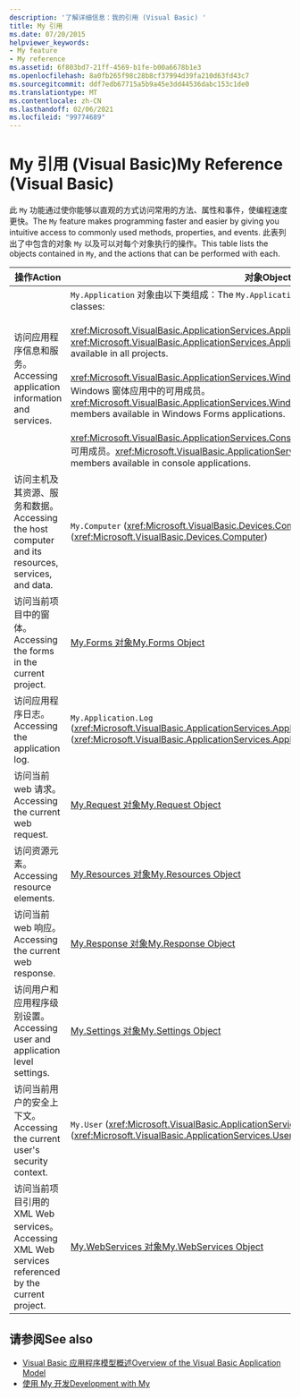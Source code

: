 ```yaml
---
description: '了解详细信息：我的引用 (Visual Basic) '
title: My 引用
ms.date: 07/20/2015
helpviewer_keywords:
- My feature
- My reference
ms.assetid: 6f803bd7-21ff-4569-b1fe-b00a6678b1e3
ms.openlocfilehash: 8a0fb265f98c28b8cf37994d39fa210d63fd43c7
ms.sourcegitcommit: ddf7edb67715a5b9a45e3dd44536dabc153c1de0
ms.translationtype: MT
ms.contentlocale: zh-CN
ms.lasthandoff: 02/06/2021
ms.locfileid: "99774689"
---
```

# <a name="my-reference-visual-basic"></a><span data-ttu-id="e3a6a-103">My 引用 (Visual Basic)</span><span class="sxs-lookup"><span data-stu-id="e3a6a-103">My Reference (Visual Basic)</span></span>

<span data-ttu-id="e3a6a-104">此 `My` 功能通过使你能够以直观的方式访问常用的方法、属性和事件，使编程速度更快。</span><span class="sxs-lookup"><span data-stu-id="e3a6a-104">The `My` feature makes programming faster and easier by giving you intuitive access to commonly used methods, properties, and events.</span></span> <span data-ttu-id="e3a6a-105">此表列出了中包含的对象 `My` 以及可以对每个对象执行的操作。</span><span class="sxs-lookup"><span data-stu-id="e3a6a-105">This table lists the objects contained in `My`, and the actions that can be performed with each.</span></span>  
  
|<span data-ttu-id="e3a6a-106">**操作**</span><span class="sxs-lookup"><span data-stu-id="e3a6a-106">**Action**</span></span>|<span data-ttu-id="e3a6a-107">**对象**</span><span class="sxs-lookup"><span data-stu-id="e3a6a-107">**Object**</span></span>|  
|----------------|----------------|  
|<span data-ttu-id="e3a6a-108">访问应用程序信息和服务。</span><span class="sxs-lookup"><span data-stu-id="e3a6a-108">Accessing application information and services.</span></span>|<span data-ttu-id="e3a6a-109">`My.Application` 对象由以下类组成：</span><span class="sxs-lookup"><span data-stu-id="e3a6a-109">The `My.Application` object consists of the following classes:</span></span><br /><br /> <span data-ttu-id="e3a6a-110"><xref:Microsoft.VisualBasic.ApplicationServices.ApplicationBase> 提供了所有项目中的可用成员。</span><span class="sxs-lookup"><span data-stu-id="e3a6a-110"><xref:Microsoft.VisualBasic.ApplicationServices.ApplicationBase> provides members that are available in all projects.</span></span><br /><br /> <span data-ttu-id="e3a6a-111"><xref:Microsoft.VisualBasic.ApplicationServices.WindowsFormsApplicationBase> 提供了 Windows 窗体应用中的可用成员。</span><span class="sxs-lookup"><span data-stu-id="e3a6a-111"><xref:Microsoft.VisualBasic.ApplicationServices.WindowsFormsApplicationBase> provides members available in Windows Forms applications.</span></span><br /><br /> <span data-ttu-id="e3a6a-112"><xref:Microsoft.VisualBasic.ApplicationServices.ConsoleApplicationBase> 提供了控制台应用中的可用成员。</span><span class="sxs-lookup"><span data-stu-id="e3a6a-112"><xref:Microsoft.VisualBasic.ApplicationServices.ConsoleApplicationBase> provides members available in console applications.</span></span>|  
|<span data-ttu-id="e3a6a-113">访问主机及其资源、服务和数据。</span><span class="sxs-lookup"><span data-stu-id="e3a6a-113">Accessing the host computer and its resources, services, and data.</span></span>|<span data-ttu-id="e3a6a-114">`My.Computer` (<xref:Microsoft.VisualBasic.Devices.Computer>)</span><span class="sxs-lookup"><span data-stu-id="e3a6a-114">`My.Computer` (<xref:Microsoft.VisualBasic.Devices.Computer>)</span></span>|  
|<span data-ttu-id="e3a6a-115">访问当前项目中的窗体。</span><span class="sxs-lookup"><span data-stu-id="e3a6a-115">Accessing the forms in the current project.</span></span>|[<span data-ttu-id="e3a6a-116">My.Forms 对象</span><span class="sxs-lookup"><span data-stu-id="e3a6a-116">My.Forms Object</span></span>](../objects/my-forms-object.md)|  
|<span data-ttu-id="e3a6a-117">访问应用程序日志。</span><span class="sxs-lookup"><span data-stu-id="e3a6a-117">Accessing the application log.</span></span>|<span data-ttu-id="e3a6a-118">`My.Application.Log` (<xref:Microsoft.VisualBasic.ApplicationServices.ApplicationBase.Log%2A>)</span><span class="sxs-lookup"><span data-stu-id="e3a6a-118">`My.Application.Log` (<xref:Microsoft.VisualBasic.ApplicationServices.ApplicationBase.Log%2A>)</span></span>|  
|<span data-ttu-id="e3a6a-119">访问当前 web 请求。</span><span class="sxs-lookup"><span data-stu-id="e3a6a-119">Accessing the current web request.</span></span>|[<span data-ttu-id="e3a6a-120">My.Request 对象</span><span class="sxs-lookup"><span data-stu-id="e3a6a-120">My.Request Object</span></span>](../objects/my-request-object.md)|  
|<span data-ttu-id="e3a6a-121">访问资源元素。</span><span class="sxs-lookup"><span data-stu-id="e3a6a-121">Accessing resource elements.</span></span>|[<span data-ttu-id="e3a6a-122">My.Resources 对象</span><span class="sxs-lookup"><span data-stu-id="e3a6a-122">My.Resources Object</span></span>](../objects/my-resources-object.md)|  
|<span data-ttu-id="e3a6a-123">访问当前 web 响应。</span><span class="sxs-lookup"><span data-stu-id="e3a6a-123">Accessing the current web response.</span></span>|[<span data-ttu-id="e3a6a-124">My.Response 对象</span><span class="sxs-lookup"><span data-stu-id="e3a6a-124">My.Response Object</span></span>](../objects/my-response-object.md)|  
|<span data-ttu-id="e3a6a-125">访问用户和应用程序级别设置。</span><span class="sxs-lookup"><span data-stu-id="e3a6a-125">Accessing user and application level settings.</span></span>|[<span data-ttu-id="e3a6a-126">My.Settings 对象</span><span class="sxs-lookup"><span data-stu-id="e3a6a-126">My.Settings Object</span></span>](../objects/my-settings-object.md)|  
|<span data-ttu-id="e3a6a-127">访问当前用户的安全上下文。</span><span class="sxs-lookup"><span data-stu-id="e3a6a-127">Accessing the current user's security context.</span></span>|<span data-ttu-id="e3a6a-128">`My.User` (<xref:Microsoft.VisualBasic.ApplicationServices.User>)</span><span class="sxs-lookup"><span data-stu-id="e3a6a-128">`My.User` (<xref:Microsoft.VisualBasic.ApplicationServices.User>)</span></span>|  
|<span data-ttu-id="e3a6a-129">访问当前项目引用的 XML Web services。</span><span class="sxs-lookup"><span data-stu-id="e3a6a-129">Accessing XML Web services referenced by the current project.</span></span>|[<span data-ttu-id="e3a6a-130">My.WebServices 对象</span><span class="sxs-lookup"><span data-stu-id="e3a6a-130">My.WebServices Object</span></span>](../objects/my-webservices-object.md)|  
  
## <a name="see-also"></a><span data-ttu-id="e3a6a-131">请参阅</span><span class="sxs-lookup"><span data-stu-id="e3a6a-131">See also</span></span>

- [<span data-ttu-id="e3a6a-132">Visual Basic 应用程序模型概述</span><span class="sxs-lookup"><span data-stu-id="e3a6a-132">Overview of the Visual Basic Application Model</span></span>](../../developing-apps/development-with-my/overview-of-the-visual-basic-application-model.md)
- [<span data-ttu-id="e3a6a-133">使用 My 开发</span><span class="sxs-lookup"><span data-stu-id="e3a6a-133">Development with My</span></span>](../../developing-apps/development-with-my/index.md)
